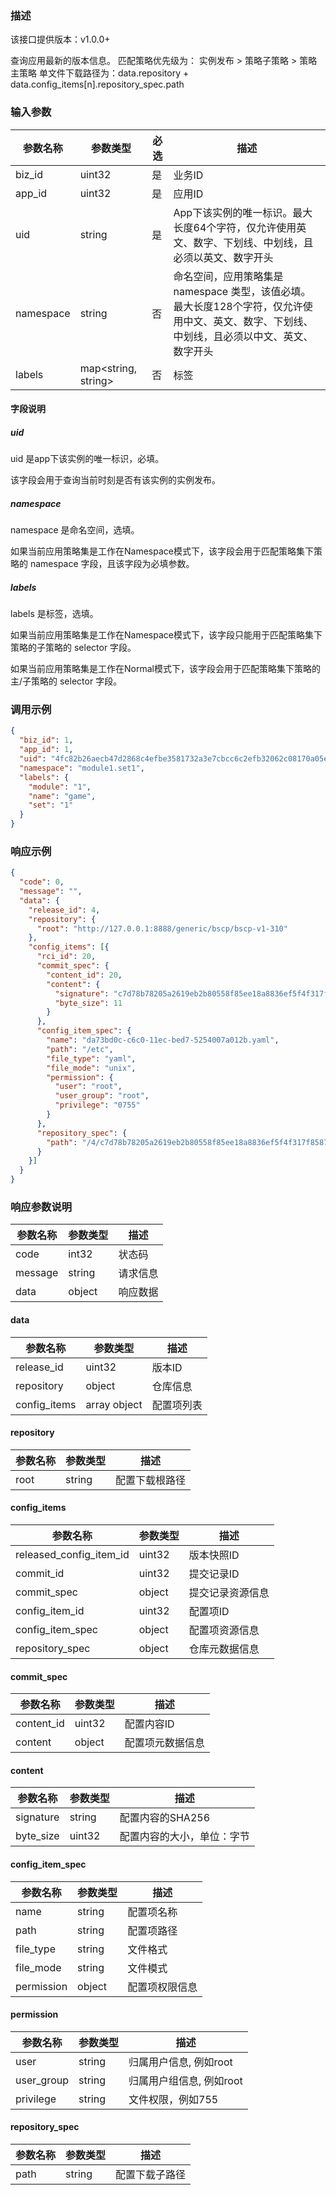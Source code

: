 ### 描述
该接口提供版本：v1.0.0+
 
查询应用最新的版本信息。
匹配策略优先级为： 实例发布 > 策略子策略 > 策略主策略
单文件下载路径为：data.repository + data.config_items[n].repository_spec.path

### 输入参数
| 参数名称     | 参数类型     | 必选   | 描述             |
| ------------ | ------------ | ------ | ---------------- |
| biz_id         | uint32       | 是     | 业务ID     |
| app_id         | uint32       | 是     | 应用ID     |
| uid         | string       | 是     | App下该实例的唯一标识。最大长度64个字符，仅允许使用英文、数字、下划线、中划线，且必须以英文、数字开头  |
| namespace         | string       | 否     | 命名空间，应用策略集是 namespace 类型，该值必填。最大长度128个字符，仅允许使用中文、英文、数字、下划线、中划线，且必须以中文、英文、数字开头 |
| labels         | map<string, string>   | 否  | 标签  |

#### 字段说明
##### uid
uid 是app下该实例的唯一标识，必填。

该字段会用于查询当前时刻是否有该实例的实例发布。
##### namespace
namespace 是命名空间，选填。

如果当前应用策略集是工作在Namespace模式下，该字段会用于匹配策略集下策略的 namespace 字段，且该字段为必填参数。
##### labels
labels 是标签，选填。

如果当前应用策略集是工作在Namespace模式下，该字段只能用于匹配策略集下策略的子策略的 selector 字段。

如果当前应用策略集是工作在Normal模式下，该字段会用于匹配策略集下策略的主/子策略的 selector 字段。

### 调用示例
```json
{
  "biz_id": 1,
  "app_id": 1,
  "uid": "4fc82b26aecb47d2868c4efbe3581732a3e7cbcc6c2efb32062c08170a05eeb8",
  "namespace": "module1.set1",
  "labels": {
    "module": "1",
    "name": "game",
    "set": "1"
  }
}
```

### 响应示例
```json
{
  "code": 0,
  "message": "",
  "data": {
    "release_id": 4,
    "repository": {
      "root": "http://127.0.0.1:8888/generic/bscp/bscp-v1-310"
    },
    "config_items": [{
      "rci_id": 20,
      "commit_spec": {
        "content_id": 20,
        "content": {
          "signature": "c7d78b78205a2619eb2b80558f85ee18a8836ef5f4f317f8587ee38bc3712a8a",
          "byte_size": 11
        }
      },
      "config_item_spec": {
        "name": "da73bd0c-c6c0-11ec-bed7-5254007a012b.yaml",
        "path": "/etc",
        "file_type": "yaml",
        "file_mode": "unix",
        "permission": {
          "user": "root",
          "user_group": "root",
          "privilege": "0755"
        }
      },
      "repository_spec": {
        "path": "/4/c7d78b78205a2619eb2b80558f85ee18a8836ef5f4f317f8587ee38bc3712a8a"
      }
    }]
  }
}
```

### 响应参数说明
| 参数名称     | 参数类型   | 描述                           |
| ------------ | ---------- | ------------------------------ |
|      code        |      int32      |            状态码                   |
|      message        |      string      |             请求信息                  |
|       data       |      object      |            响应数据                  |

#### data
| 参数名称     | 参数类型   | 描述                           |
| ------------ | ---------- | ------------------------------ |
|      release_id        |      uint32      |            版本ID                  |
|      repository        |      object      |            仓库信息                  |
|      config_items        |      array object      |             配置项列表                  |

#### repository
| 参数名称     | 参数类型   | 描述                           |
| ------------ | ---------- | ------------------------------ |
|      root        |      string      |            配置下载根路径                  |

#### config_items
| 参数名称     | 参数类型   | 描述                           |
| ------------ | ---------- | ------------------------------ |
|      released_config_item_id        |      uint32      |            版本快照ID                  |
|      commit_id        |      uint32      |             提交记录ID                  |
|      commit_spec        |      object      |             提交记录资源信息                 |
|      config_item_id        |      uint32      |             配置项ID                  |
|      config_item_spec        |      object      |           配置项资源信息                 |
|      repository_spec        |      object      |             仓库元数据信息                 |

#### commit_spec
| 参数名称     | 参数类型   | 描述                           |
| ------------ | ---------- | ------------------------------ |
| content_id         | uint32            | 配置内容ID     |
|      content        |      object      |            配置项元数据信息                   |

#### content
| 参数名称     | 参数类型   | 描述                           |
| ------------ | ---------- | ------------------------------ |
| signature         | string          | 配置内容的SHA256     |
| byte_size         | uint32           | 配置内容的大小，单位：字节     |

#### config_item_spec
| 参数名称     | 参数类型   | 描述                           |
| ------------ | ---------- | ------------------------------ |
|name	|string	|	配置项名称 |
|path	|string	|	配置项路径 |
|file_type	|string	|	文件格式 |
|file_mode	|string	|	文件模式 |
|      permission        |      object      |            配置项权限信息                   |

#### permission
| 参数名称     | 参数类型   | 描述                           |
| ------------ | ---------- | ------------------------------ |
|user	|string	|	归属用户信息, 例如root |
|user_group|	string	|	归属用户组信息, 例如root |
|privilege|	string	|	文件权限，例如755 |

#### repository_spec
| 参数名称     | 参数类型   | 描述                           |
| ------------ | ---------- | ------------------------------ |
| path	|string	|	配置下载子路径  |
